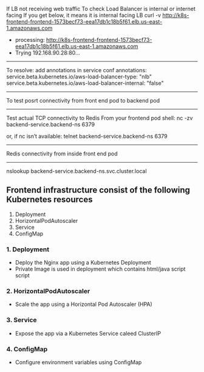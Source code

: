 If LB not receiving web traffic
To check Load Balancer is internal or internet facing
If you get below, it means it is internal facing LB
curl -v http://k8s-frontend-frontend-1573becf73-eea17db1c18b5f61.elb.us-east-1.amazonaws.com

* processing: http://k8s-frontend-frontend-1573becf73-eea17db1c18b5f61.elb.us-east-1.amazonaws.com
*   Trying 192.168.90.28:80...
---
To resolve: add annotations in service conf
  annotations:
    service.beta.kubernetes.io/aws-load-balancer-type: "nlb"
    service.beta.kubernetes.io/aws-load-balancer-internal: "false"


************************************
To test posrt connectivity from front end pod to backend pod
***********************************
Test actual TCP connectivity to Redis
From your frontend pod shell:
nc -zv backend-service.backend-ns 6379

or, if nc isn’t available:
telnet backend-service.backend-ns 6379

************************************
Redis connectivity from inside front end pod
************************************
nslookup backend-service.backend-ns.svc.cluster.local

## Frontend infrastructure consist of the following Kubernetes resources
1. Deployment
2. HorizontalPodAutoscaler
3. Service
4. ConfigMap

### 1. Deployment
- Deploy the Nginx app using a Kubernetes Deployment
- Private Image is used in deployment which contains html/java script script 
### 2. HorizontalPodAutoscaler
- Scale the app using a Horizontal Pod Autoscaler (HPA)

### 3. Service
- Expose the app via a Kubernetes Service caleed ClusterIP

### 4. ConfigMap
- Configure environment variables using ConfigMap

